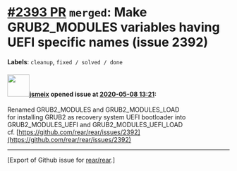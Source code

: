 [\#2393 PR](https://github.com/rear/rear/pull/2393) `merged`: Make GRUB2\_MODULES variables having UEFI specific names (issue 2392)
===================================================================================================================================

**Labels**: `cleanup`, `fixed / solved / done`

#### <img src="https://avatars.githubusercontent.com/u/1788608?u=925fc54e2ce01551392622446ece427f51e2f0ce&v=4" width="50">[jsmeix](https://github.com/jsmeix) opened issue at [2020-05-08 13:21](https://github.com/rear/rear/pull/2393):

Renamed GRUB2\_MODULES and GRUB2\_MODULES\_LOAD  
for installing GRUB2 as recovery system UEFI bootloader into  
GRUB2\_MODULES\_UEFI and GRUB2\_MODULES\_UEFI\_LOAD  
cf.
[https://github.com/rear/rear/issues/2392](https://github.com/rear/rear/issues/2392)

------------------------------------------------------------------------

\[Export of Github issue for
[rear/rear](https://github.com/rear/rear).\]
